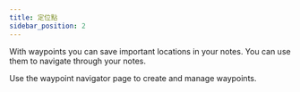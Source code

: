 ```yaml
---
title: 定位點
sidebar_position: 2
---
```


With waypoints you can save important locations in your notes. You can use them to navigate through your notes.

Use the waypoint navigator page to create and manage waypoints.
